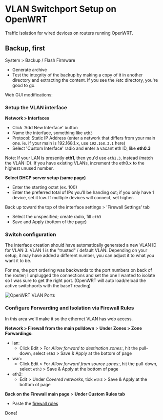 # VLAN Switchport Setup on OpenWRT

Traffic isolation for wired devices on routers running OpenWRT.

## Backup, first
System > Backup / Flash Firmware
- Generate archive
- Test the integrity of the backup by making a copy of it in another directory and extracting the content.  If you see the /etc directory, you're good to go.

Web GUI modifications:

### Setup the VLAN interface
**Network > Interfaces**
- Click 'Add New Interface' button
- Name the interface, something like `eth3`
- Protocol: Static IP Address (enter a network that differs from your main one.  ie. if your main is 192.168.1.x, use `192.168.3.1` here)
- Select 'Custom Interface' radio and enter a vacant eth ID, like **eth0.3**

Note: If your LAN is presently **eth1**, then you'd use `eth1.3`, instead (match the VLAN ID).  If you have existing VLANs, increment the eth0.x to the highest unused number.

**Select DHCP server setup (same page)**

- Enter the starting octet (ex. 100)
- Enter the preferred total of IPs you'll be handing out; if you only have 1 device, set it low.  If multiple devices will connect, set higher.

Back up toward the top of the interface settings > 'Firewall Settings' tab

- Select the unspecified; create radio, fill `eth3`
- Save and Apply (bottom of the page)

### Switch configuration
The interface creation should have automatically generated a new VLAN ID for VLAN 3.  VLAN 1 is the "trusted" / default VLAN.  Depending on your setup, it may have added a different number, you can adjust it to what you want it to be.

For me, the port ordering was backwards to the port numbers on back of the router; I unplugged the connections and set the one I wanted to isolate so I was sure to get the right port.  (OpenWRT will auto load/reload the active switchports with the baseT reading)

![OpenWRT VLAN Ports](../img/openwrt-vlan-ports.png)

### Configure Forwarding and Isolation via Firewall Rules
In this area we'll make it so the ethernet VLAN has web access.

**Network > Firewall from the main pulldown** >
**Under Zones > Zone Forwardings:**
- lan:
  - Click Edit > For *Allow forward to destination zones:*, hit the pull-down, select `eth3` > Save & Apply at the bottom of page
- wan:
  - Click Edit > For *Allow forward from source zones:*, hit the pull-down, select `eth3` > Save & Apply at the bottom of page
- eth2:
  - Edit > Under *Covered networks*, tick `eth3` > Save & Apply at the bottom of page


**Back on the Firewall main page** >
**Under Custom Rules tab**

- Paste the [firewall rules](custom-firewall-rules.md)


Done!
